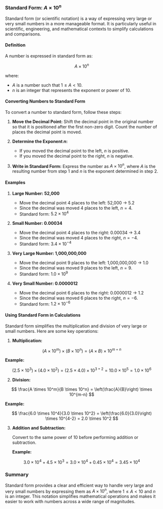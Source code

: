 ### Standard Form: $A \times 10^n$

Standard form (or scientific notation) is a way of expressing very large or very small numbers in a more manageable format. It is particularly useful in scientific, engineering, and mathematical contexts to simplify calculations and comparisons.

#### Definition

A number is expressed in standard form as:


$$ A \times 10^n $$


where:
- $A$ is a number such that $1 \leq A < 10$.
- $n$ is an integer that represents the exponent or power of 10.

#### Converting Numbers to Standard Form

To convert a number to standard form, follow these steps:

1. **Move the Decimal Point:** Shift the decimal point in the original number so that it is positioned after the first non-zero digit. Count the number of places the decimal point is moved.

2. **Determine the Exponent $n$:** 
   - If you moved the decimal point to the left, $n$ is positive.
   - If you moved the decimal point to the right, $n$ is negative.

3. **Write in Standard Form:** Express the number as $A \times 10^n$, where $A$ is the resulting number from step 1 and $n$ is the exponent determined in step 2.

#### Examples

1. **Large Number: 52,000**

   - Move the decimal point 4 places to the left: 52,000 → 5.2
   - Since the decimal was moved 4 places to the left, $n = 4$.
   - Standard form: $5.2 \times 10^4$

2. **Small Number: 0.00034**

   - Move the decimal point 4 places to the right: 0.00034 → 3.4
   - Since the decimal was moved 4 places to the right, $n = -4$.
   - Standard form: $3.4 \times 10^{-4}$

3. **Very Large Number: 1,000,000,000**

   - Move the decimal point 9 places to the left: 1,000,000,000 → 1.0
   - Since the decimal was moved 9 places to the left, $n = 9$.
   - Standard form: $1.0 \times 10^9$

4. **Very Small Number: 0.0000012**

   - Move the decimal point 6 places to the right: 0.0000012 → 1.2
   - Since the decimal was moved 6 places to the right, $n = -6$.
   - Standard form: $1.2 \times 10^{-6}$

#### Using Standard Form in Calculations

Standard form simplifies the multiplication and division of very large or small numbers. Here are some key operations:

1. **Multiplication:**

   
$$
   (A \times 10^m) \times (B \times 10^n) = (A \times B) \times 10^{m+n}
   $$


   **Example:**

   
$$
   (2.5 \times 10^3) \times (4.0 \times 10^2) = (2.5 \times 4.0) \times 10^{3+2} = 10.0 \times 10^5 = 1.0 \times 10^6
   $$


2. **Division:**

   
$$
   \frac{A \times 10^m}{B \times 10^n} = \left(\frac{A}{B}\right) \times 10^{m-n}
   $$


   **Example:**

   
$$
   \frac{6.0 \times 10^4}{3.0 \times 10^2} = \left(\frac{6.0}{3.0}\right) \times 10^{4-2} = 2.0 \times 10^2
   $$


3. **Addition and Subtraction:**

   Convert to the same power of 10 before performing addition or subtraction.

   **Example:**

   
$$
   3.0 \times 10^4 + 4.5 \times 10^3 = 3.0 \times 10^4 + 0.45 \times 10^4 = 3.45 \times 10^4
   $$


### Summary

Standard form provides a clear and efficient way to handle very large and very small numbers by expressing them as $A \times 10^n$, where $1 \leq A < 10$ and $n$ is an integer. This notation simplifies mathematical operations and makes it easier to work with numbers across a wide range of magnitudes.